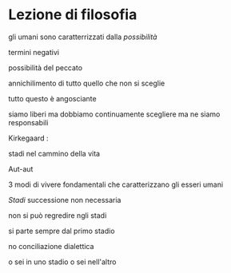 # Lezione di filosofia

gli umani sono caratterrizzati dalla _possibilità_


termini negativi

possibilità del peccato


annichilimento di tutto quello che non si sceglie

tutto questo è angosciante

siamo liberi ma dobbiamo continuamente scegliere ma ne siamo responsabili

Kirkegaard :

stadi nel cammino della vita

Aut-aut

3 modi di vivere fondamentali che caratterizzano gli esseri umani

_Stadi_ 
successione non necessaria

non si può regredire ngli stadi

si parte sempre dal primo stadio

no conciliazione dialettica

o sei in uno stadio  o sei nell'altro
<!--stackedit_data:
eyJoaXN0b3J5IjpbMTY4MzMxMDkzNF19
-->